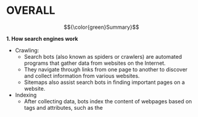 # OVERALL #
$${\color{green}Summary}$$

**1. How search engines work**
   - Crawling:
       - Search bots (also known as spiders or crawlers) are automated programs that gather data from websites on the Internet.
       - They navigate through links from one page to another to discover and collect information from various websites.
       - Sitemaps also assist search bots in finding important pages on a website.
   - Indexing
       - After collecting data, bots index the content of webpages based on tags and attributes, such as the <TITLE> tag and meta tags.
       - The index is a database containing information about the content of webpages. Search engines use this index to quickly return relevant results when users perform searches.
         
**2. Managing content with `robots.txt`**
   - `robots.txt` file: This is a text file located in the root directory of a website that provides instructions to search bots about which pages or sections of the site they are not allowed to crawl.
   - If the `robots.txt` file lists certain pages, search bots will ignore these pages and not collect data from them.
     
**3. Reconnaissance using search engines**
   - `Direct methods`: Involve using search engines to query and retrieve indexed content from the search engine's cache, such as performing direct searches on Google.
   - `Indirect methods`: Involve gathering information from other sources such as forums, newsgroups, or bidding sites to learn about the configuration and design of a website or web application.
     
**4. Managing unwanted content**
   - If the `robots.txt` file is not updated or meta tags are not used correctly, search engines might index content that the website owner does not wish to make public.
   - `Search engines`: Provide tools and options to manage and remove unwanted content from the index, such as Google Search Console, where you can request content removal or adjust how search engines index your site.
     
> **1. Quá trình hoạt động của công cụ tìm kiếm**
>- Thu thập dữ liệu (Crawling):
>     - Robot tìm kiếm là chương trình tự động thu thập dữ liệu từ các trang web trên Internet. 
>     - Chúng duyệt qua các liên kết từ trang này sang trang khác để tìm và thu thập thông tin từ các trang web khác nhau. 
>     - Sơ đồ trang web (Sitemap) cũng giúp robot tìm kiếm các trang quan trọng trên trang web.
>- Chỉ mục (Indexing):
>     - Sau khi thu thập dữ liệu, các robot sẽ lập chỉ mục nội dung trang web dựa trên các thẻ và thuộc tính của trang, chẳng hạn như thẻ `<TITLE>` và các thẻ meta.
>     - Chỉ mục là cơ sở dữ liệu chứa thông tin về nội dung của các trang web. Công cụ tìm kiếm sử dụng chỉ mục này để nhanh chóng trả về kết quả khi người dùng thực hiện tìm kiếm.
>**2. Quản lý nội dung với `robots.txt`**
>- Tệp `robots.txt`: Đây là một tệp văn bản đặt tại thư mục gốc của trang web, chứa hướng dẫn cho các robot tìm kiếm về các trang hoặc phần của trang web mà chúng không được phép thu thập.
>- Nếu tệp `robots.txt` liệt kê các trang, robot tìm kiếm sẽ bỏ qua các trang đó và không thu thập dữ liệu từ chúng.
>**3. Thực hành trinh sát với công cụ tìm kiếm**
>- Các phương pháp trực tiếp: Bao gồm việc sử dụng công cụ tìm kiếm để truy vấn và tìm kiếm các chỉ mục và nội dung từ bộ nhớ đệm của công cụ tìm kiếm, chẳng hạn như tìm kiếm trực tiếp trên Google.
>- Các phương pháp gián tiếp: Liên quan đến việc thu thập thông tin từ các nguồn khác như diễn đàn, nhóm tin tức, hoặc trang web đấu thầu để tìm hiểu thông tin về cấu hình và thiết kế của trang web hoặc ứng dụng web.
>**4. Quản lý nội dung không mong muốn**
>- Nếu tệp `robots.txt` không được cập nhật hoặc các thẻ meta không được sử dụng, có thể xảy ra trường hợp công cụ tìm kiếm lập chỉ mục nội dung mà chủ sở hữu trang web không muốn công khai.
>- Công cụ tìm kiếm: Cung cấp các công cụ và tùy chọn để quản lý và xóa nội dung không mong muốn khỏi chỉ mục, chẳng hạn như Google Search Console, nơi bạn có thể yêu cầu xóa nội dung hoặc thay đổi cách công cụ tìm kiếm lập chỉ mục trang của bạn.

$${\color{green}More  \space about \space robots.txt}$$

`The robots.txt file is designed to guide search bots on which pages or parts of a website they should not crawl. Here’s why search bots will ignore the pages listed in the robots.txt file`

**1. Guiding Search Bots**
   - The `robots.txt` file contains directives written in a specific format to instruct search bots on how to crawl data. These directives include:
       - `User-agent`: Specifies the particular bot to which the following directives apply
       - `Disallow`: Defines paths or directories that the bot is not permitted to crawl.
         
       **Example**
     
          >User-agent: *
          >Disallow: /private/
        
     
In this example, all search bots (indicated by `*`) are instructed not to crawl data from the `/private/` directory.

**2. Adhering to Rules**
   - Most search bots follow the rules in the robots.txt file. This ensures that:
       - Privacy and Security: Website owners can request bots not to collect data from sensitive or non-public parts of their site.
       - Server Load Management: By limiting crawling to unnecessary parts, website owners can reduce the load on their servers.
         
**3. Ethical and Cooperative Principles**
   - Ethical Principles: Search bots are designed to adhere to the instructions in the `robots.txt file`, reflecting a cooperative relationship between search engines and website administrators.
   - Cooperation: Search engines like Google, Bing, and Yahoo! generally follow the directives in the `robots.txt` file to maintain a positive relationship with website owners.
     
**4. Potential to Ignore `robots.txt`**
   - Some Bots May Ignore: Not all search bots follow the rules in the `robots.txt` file. Some search engines or bots might ignore this file and crawl data from listed pages if they do not adhere to the directives.
   - Malicious Bots: Malicious search engines or non-compliant bots might not follow the instructions in `robots.txt`.

> Tệp robots.txt được thiết kế để hướng dẫn các robot tìm kiếm về các trang hoặc phần của trang web mà chúng không nên thu thập dữ liệu.
> 
> **1. Hướng dẫn Robot Tìm Kiếm**
>- Tệp `robots.txt` chứa các chỉ thị được viết theo định dạng cụ thể để hướng dẫn các robot tìm kiếm về việc thu thập dữ liệu. Các chỉ thị này có dạng:
>    - `User-agent`: Chỉ định robot cụ thể mà các chỉ thị tiếp theo áp dụng.
>    - `Disallow`: Xác định các đường dẫn hoặc thư mục mà robot không được phép thu thập dữ liệu
>      
> **2. Tuân Thủ Quy Tắc**
> Hầu hết các robot tìm kiếm tuân theo các quy tắc trong tệp `robots.txt`. Điều này giúp đảm bảo rằng:
>- Tôn trọng quyền riêng tư và bảo mật: Chủ sở hữu trang web có thể yêu cầu các robot không thu thập dữ liệu từ các phần nhạy cảm hoặc không muốn công khai của trang web.
>- Quản lý tải trên máy chủ: Bằng cách giới hạn việc thu thập dữ liệu từ các phần không cần thiết, chủ sở hữu có thể giảm tải trên máy chủ của mình.
>  
> **3. Nguyên Tắc Đạo Đức và Hợp Tác**
>- Nguyên tắc đạo đức: Các robot tìm kiếm được thiết kế để tuân theo các hướng dẫn từ tệp `robots.txt`, thể hiện sự hợp tác giữa các công cụ tìm kiếm và các quản trị viên web.
>- Hợp tác: Các công cụ tìm kiếm như Google, Bing, và Yahoo! thường tuân theo các chỉ thị trong tệp `robots.txt` để duy trì mối quan hệ tích cực với các chủ sở hữu trang web.
>  
> **4.Khả Năng Bỏ Qua `robots.txt`**
>- Một số robot không tuân theo: Không phải tất cả các robot tìm kiếm đều tuân theo các quy tắc trong tệp `robots.txt`. Một số công cụ tìm kiếm hoặc robot có thể bỏ qua tệp này và thu thập dữ liệu từ các trang bị liệt kê nếu chúng không tuân thủ các chỉ thị.
>- Các công cụ tìm kiếm độc hại: Các công cụ tìm kiếm độc hại hoặc các robot không hợp lệ có thể không tuân theo các chỉ thị trong `robots.txt`.

$${\color{green}Test \space Objectives}$$

`The objective is to identify any sensitive design and configuration information related to the application, system, or organization that may be exposed either:`

**1.Directly** :Through the organization’s own website or online resources.

**2.Indirectly**: Via third-party services or external platforms that interact with or host aspects of the organization’s system.

>`Mục tiêu là xác định bất kỳ thông tin nhạy cảm nào về thiết kế và cấu hình liên quan đến ứng dụng, hệ thống, hoặc tổ chức có thể bị lộ`
>
>**1.Trực tiếp**: Thông qua trang web của tổ chức hoặc các nguồn tài nguyên trực tuyến của chính tổ chức
>
>**2.Gián tiếp**: Thông qua các dịch vụ của bên thứ ba hoặc các nền tảng bên ngoài có tương tác hoặc lưu trữ các khía cạnh của hệ thống của tổ chức.
>
>

# HOW TO TEST #

Use a search engine to search for potentially sensitive information. This may include:
- network diagrams and configurations
- archived posts and emails by administrators or other key staff
- logon procedures and username formats
- usernames, passwords, and private keys
- third-party, or cloud service configuration files
- revealing error message content
- development, test, User Acceptance Testing (UAT), and staging versions of sites

>Sử dụng công cụ tìm kiếm để tìm kiếm các thông tin có thể nhạy cảm. Điều này có thể bao gồm:
>- Sơ đồ mạng và cấu hình
>- Các bài đăng và email lưu trữ của quản trị viên hoặc các nhân viên chủ chốt khác
>- Quy trình đăng nhập và định dạng tên người dùng
>- Tên người dùng, mật khẩu và khóa riêng tư
>- Tệp cấu hình dịch vụ của bên thứ ba hoặc dịch vụ đám mây
>- Nội dung của thông báo lỗi tiết lộ thông tin
>- Các phiên bản phát triển, kiểm thử, kiểm thử chấp nhận người dùng (UAT), và phiên bản staging của các trang web

# SEARCH ENGINES #

- [Baidu](https://www.baidu.com/) from China
- [Bing](https://www.bing.com/) by Microsoft. Support [advanced search keywords](https://support.microsoft.com/en-us/topic/advanced-search-keywords-ea595928-5d63-4a0b-9c6b-0b769865e78a)
- [binsearch.info](https://binsearch.info/) for binary Usenet newsgroups
- [Common Crawl(https://commoncrawl.org/),"an open repository of web crawl data that can be accessed and analyzed by anyone"
- [DuckDuckGo](https://duckduckgo.com/), a privacy-focused search engine that compiles results from many different sources. Supports [search syntax](https://duckduckgo.com/duckduckgo-help-pages/results/syntax/)
- [Google](https://www.google.com/)
- [Internet Archive Wayback Machine](https://web.archive.org/), “building a digital library of Internet sites and other cultural artifacts in digital form.”
- [Startpage](https://www.startpage.com/),a search engine that uses Google’s results without collecting personal information through trackers and logs
- [Shodan](https://www.shodan.io/),a service for searching Internet-connected devices and services. Usage options include a limited free plan as well as paid subscription plans.

# Search Operators #

A search operator -- sometimes referred to as a search parameter -- is a character or string of characters used in a search engine query to narrow the focus of the search.

$${\color{green}What \space are \space some \space types \space of  \space search \space operators?}$$

The most common search operators are Boolean relationships, including AND, OR and NOT, as well as simple wildcard operators, like an asterisk, parentheses or quotation marks, which indicate the searcher is looking for an exact match. Search engines typically provide a variety of advanced search operators designed to provide powerful search capabilities.
>Các toán tử tìm kiếm phổ biến nhất là các mối quan hệ Boolean, bao gồm AND, OR và NOT, cũng như các toán tử ký tự đại diện đơn giản, như dấu hoa thị (*), dấu ngoặc đơn hoặc dấu ngoặc kép, để chỉ ra rằng người tìm kiếm đang tìm kiếm một kết quả chính xác. Các công cụ tìm kiếm thường cung cấp một loạt các toán tử tìm kiếm nâng cao được thiết kế để cung cấp khả năng tìm kiếm mạnh mẽ.

- `site`: is an operator that when followed by a website or domain, without a space, returns files located there.
- `filetype`: when followed by a file extension, such as DOC, PDF, XLS and INI, returns files of the specified type. Multiple file types can be searched for simultaneously by separating extensions with the vertical line symbol, as in the query filetype:DOC|PDF. The ext: operator, short for file extension, performs the same job.
- `inurl`: when followed by a particular string, returns results with that sequence of characters in the URL.
- `allinurl`: is used to search for webpages that contain multiple specific words in the URL.
- `intext`: when followed by the searcher's chosen word or phrase returns files with the string anywhere in the text.
- `allintext`: searches for webpages that contain multiple specific words in the pages.
- `related`: looks for websites that are related to a particular domain, such as techtarget.com.
- `intitle`: looks for webpages that contain a specific word in the page title.
- `allintitle`: searches for webpages that contain multiple specified words in the title.

$${\color{green}Search \space operator \space examples}$$

- **site:**: Get results from certain sites or domains.
Examples: `olympics site:nbc.com` and `olympics site:.gov`
- **link:**: Find pages that link to a certain page.
Example: `link:youtube.com`
- **related**: Find sites that are similar to a web address you already know.
Example: `related:time.com`
- **-** : When you use a dash before a word or site, it excludes sites with that info from your results. This is useful for words with multiple meanings, like Jaguar the car brand and jaguar the animal.
Examples: `jaguar speed -car` or `pandas -site:wikipedia.org`
- **"** : When you put a word or phrase in quotes, the results will only include pages with the same words in the same order as the ones inside the quotes. Only use this if you’re looking for an exact word or phrase, otherwise you’ll exclude many helpful results by mistake.
Example: `"imagine all the people"`
- **OR** : 	Find pages that might use one of several words.
Example: `marathon OR race`

$${\color{green}Viewing Cached Content}$$

The Google cache search tool will let you easily view cached pages and websites in Google's search index. You'll be able to view the content of the page as it was last cached using `cache`+`URL`

**1. What is Cache?**
- Search engine cache is a snapshot of a webpage that is stored by the search engine at the time it was crawled. Even if the webpage has been updated or removed, this cached version can still be accessed.

**2.Benefits of Viewing Cached Content**
- Access old content: You can view previous versions of a webpage, even if the content has changed or is no longer available on the official site.
- Recover information: If a webpage has been taken down or altered, using the cache can help you retrieve the original information.

**3.Using the `cache`: Operator in Search**
- The `cache`: operator allows you to search for and view the cached version of a specific webpage.
- How to use it: In Google’s search bar, type `cache`: followed by the URL of the page you want to view. For example: cache:www.example.com.

**4.Limitations**
- Not all search engines provide the ability to view cached content. This feature is most useful with Google.
- Limited version: The cache only stores the version of the page at the time it was crawled, so if the page has been updated, the cache won’t reflect the new content.

> **1. Bộ Nhớ Cache là Gì?**
> - Bộ nhớ cache của công cụ tìm kiếm là một bản sao của trang web được lưu trữ bởi công cụ tìm kiếm tại thời điểm nó thu thập dữ liệu. Khi một trang web được cập nhật hoặc bị xóa, bản sao này vẫn có thể được truy cập thông qua bộ nhớ cache.
>
> **2.Lợi Ích của Việc Xem Nội Dung Đã Lưu Trong Bộ Nhớ Cache**
> - Truy cập nội dung cũ: Bạn có thể xem các phiên bản trước đó của trang web, ngay cả khi nội dung đã thay đổi hoặc không còn tồn tại trên trang web chính thức.
> - Khôi phục thông tin: Nếu một trang web bị gỡ bỏ hoặc thay đổi, việc sử dụng bộ nhớ cache có thể giúp bạn khôi phục thông tin ban đầu.
>
> **3. Sử Dụng Toán Tử `cache`: trong Tìm Kiếm**
> - Toán tử `cache`: cho phép bạn tìm kiếm và xem phiên bản lưu trong bộ nhớ cache của một trang web cụ thể.
> - Cách sử dụng: Trong ô tìm kiếm của Google, bạn gõ `cache`: theo sau là URL của trang bạn muốn xem. Ví dụ: cache:www.example.com.

# GOOGLE HACKING OR DOCKING #

Google Hacking, also known as Dorking, involves using search operators creatively to uncover sensitive files and information. By chaining multiple search operators together, a tester can effectively find specific types of data that may not be easily accessible through regular searches. Although this technique is commonly associated with Google, it can also be used with other search engines, provided they support similar search operators.

**1.Search Operators**: These can be combined in various ways to locate sensitive information, such as configuration files, user credentials, or exposed directories.

**2.Google Hacking Database (GHDB)**: This is a valuable resource that provides pre-made search queries, known as "dorks," which are designed to uncover specific types of sensitive data. Categories in GHDB include:
- Footholds: Methods to gain initial access to a system.
- Files containing usernames: Documents that reveal usernames.
- Sensitive Directories: Directories that should not be publicly accessible.
- Web Server Detection: Identifying web server software and versions.
- Vulnerable Files: Files that may be exploited by attackers.
- Vulnerable Servers: Servers with known vulnerabilities.
- Error Messages: Pages displaying detailed error messages that may reveal sensitive information.
- Files containing juicy info: Documents with valuable information for attackers.
- Files containing passwords: Text files or logs containing password data.
Sensitive Online Shopping Info: Information related to online transactions that should remain confidential.

>**1.Toán tử tìm kiếm**: Có thể kết hợp theo nhiều cách khác nhau để xác định các thông tin nhạy cảm như tệp cấu hình, thông tin đăng nhập người dùng hoặc các thư mục bị lộ.
>
>**2.Google Hacking Database (GHDB)**:Đây là một nguồn tài nguyên quan trọng cung cấp các truy vấn tìm kiếm được chuẩn bị sẵn, được gọi là "dorks," được thiết kế để tìm ra các loại dữ liệu nhạy cảm cụ thể. Các danh mục trong GHDB bao gồm:
>- Footholds: Phương pháp để có được quyền truy cập ban đầu vào hệ thống.
>- Files containing usernames: Các tệp chứa tên người dùng.
>- Sensitive Directories: Các thư mục không nên được công khai.
>- Web Server Detection: Xác định phần mềm và phiên bản của máy chủ web.
>- Vulnerable Files: Các tệp có thể bị khai thác bởi kẻ tấn công.
>- Vulnerable Servers: Các máy chủ có lỗ hổng bảo mật đã biết.
>- Error Messages: Các trang hiển thị thông báo lỗi chi tiết có thể tiết lộ thông tin nhạy cảm.
>- Files containing juicy info: Các tài liệu chứa thông tin có giá trị đối với kẻ tấn công.
>- Files containing passwords: Các tệp văn bản hoặc nhật ký chứa dữ liệu mật khẩu.
>- Sensitive Online Shopping Info: Thông tin liên quan đến giao dịch trực tuyến cần được bảo mật.
